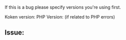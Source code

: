 If this is a bug please specify versions you're using first.

Koken version: 
PHP Version: (if related to PHP errors)

Issue:
------

